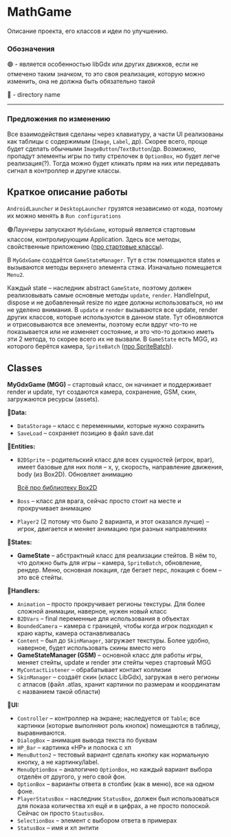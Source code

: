 # MathGame
Описание проекта, его классов и идеи по улучшению.
### Обозначения
🟢 - является особенностью libGdx или других движков, если не отмечено таким значком,
то это своя реализация, которую можно изменить, она не должна быть обязательно такой

📁 - directory name
___
### Предложения по изменению
Все взаимодействия сделаны через клавиатуру, а части UI реализованы как таблицы с содержимым (`Image`, `Label`, др). 
Скорее всего, проще будет сделать обычными `ImageButton`/`TextButton`/др. 
Возможно, пропадут элементы игры по типу стрелочек в `OptionBox`, но будет легче реализация(?).
Тогда можно будет кликать прям на них или передавать сигнал в контроллер и другие классы.
## Краткое описание работы
`AndroidLauncher` и `DesktopLauncher` грузятся независимо от кода, поэтому их можно менять в `Run configurations`
 
🟢Лаунчеры запускают `MyGdxGame`, который является стартовым классом, контролирующим Application. 
Здесь все методы, свойственные приложению ([про стартовые классы](https://libgdx.com/wiki/app/starter-classes-and-configuration)).

В `MyGdxGame` создаётся `GameStateManager`.
Тут в стэк помещаются states и вызываются методы верхнего элемента стэка. Изначально помещается `Menu2`.

Каждый state – наследник abstract `GameState`, поэтому должен реализовывать самые основные методы `update`, `render`. 
HandleInput, dispose и не добавленный resize по идее должны использоваться, но им не уделено внимания.
В `update` и `render` вызываются все update, render других классов, которые используются в данном state.
Тут обновляются и отрисовываются все элементы, поэтому если вдруг что-то не показывается или не изменяет состояние,
и это что-то должно иметь эти 2 метода, то скорее всего их не вызвали. В `GameState` есть MGG, 
из которого берётся камера, `SpriteBatch` ([про SpriteBatch](https://libgdx.com/wiki/graphics/2d/spritebatch-textureregions-and-sprites)).

## Classes
**MyGdxGame (MGG)** – стартовый класс, он начинает и поддерживает render и update, тут создаются камера, сохранение, GSM, скин, загружаются ресурсы (assets).

**📁Data:**

- `DataStorage` – класс с переменными, которые нужно сохранить
- `SaveLoad` – сохраняет позицию в файл save.dat

**📁Entities:**

- `B2DSprite` – родительский класс для всех сущностей (игрок, враг), имеет базовые для них поля – x, y, скорость, 
направление движения, body (из Box2D). Обновляет анимацию

	[Всё про библиотеку Box2D](https://libgdx.com/wiki/extensions/physics/box2d)

- `Boss` – класс для врага, сейчас просто стоит на месте и прокручивает анимацию
- `Player2` (2 потому что было 2 варианта, и этот оказался лучше) – игрок, двигается и меняет анимацию при разных направлениях
 
**📁States:**

- **GameState** – абстрактный класс для реализации стейтов. В нём то, что должно быть для игры – камера, `SpriteBatch`, 
обновление, рендер. Меню, основная локация, где бегает перс, локация с боем – это всё стейты.

**📁Handlers:**

- `Animation` – просто прокручивает регионы текстуры. Для более сложной анимации, наверное, нужен новый класс
- `B2DVars` – final переменные для использования в объектах
- `BoundedCamera` – камера с границей, чтобы когда игрок подходил к краю карты, камера останавливалась
- `Content` – был до `SkinManager`, загружает текстуры. Более удобно, наверное, будет использовать скины вместо него
- **GameStateManager (GSM)** – основной класс для работы игры, меняет стейты, update и render эти стейты через стартовый MGG
- `MyContactListener` – обрабатывает контакт коллизии
- `SkinManager` – создаёт скин (класс LibGdx), загружая в него регионы с атласов 
(файл .atlas, хранит картинки по размерам и координатам с названием такой области)

**📁UI:**

- `Controller` – контроллер на экране; наследуется от `Table`; все картинки (которые выполняют роль кнопок) помещаются в таблицу, выравниваются.
- `DialogBox` – анимация вывода текста по буквам
- `HP_Bar` – картинка «HP» и полоска с хп
- `MenuButton2` – тестовый вариант сделать кнопку как нормальную кнопку, а не картинку/label.
- `MenuOptionBox` – аналогично `OptionBox`, но каждый вариант выбора отделён от другого, у него свой фон.
- `OptionBox` – варианты ответа в столбик (как в меню), все на одном фоне.
- `PlayerStatusBox` – наследник `StatusBox`, должен был использоваться для показа количества хп ещё и в цифрах, а не просто полоской. Сейчас он просто `StautusBox`.
- `SelectionBox` – элемент с выбором ответа в примерах
- `StatusBox` – имя и хп энтити
